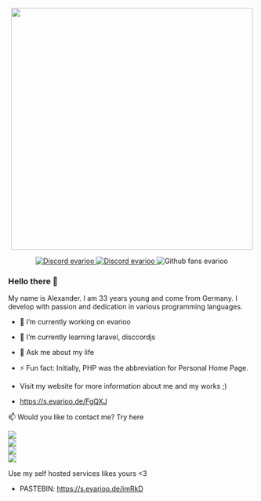 <p align="center"><a href="https://www.evarioo.de" target="_blank"><img src="https://i.ibb.co/sPVdY46/github-readme-logo.png" width="493" /></a></p>

<p align="center">
<a href="mailto:hello@evarioo.de?subject=Kontakt%20%C3%BCber%20GitHub">
<img src="https://img.shields.io/discord/1180128790580572272?style=for-the-badge&label=Discord&color=ffba00" alt="Discord evarioo" />
</a>
<a href="https://discord.com/invite/9qqKZuAbsa">
<img src="https://img.shields.io/discord/1180128790580572272?style=for-the-badge&label=Discord&color=ffba00" alt="Discord evarioo" />
</a>
<img src="https://img.shields.io/github/followers/evarioooo?style=for-the-badge&label=Fans&color=ffba00" alt="Github fans evarioo" />
</p>

### Hello there 🌻

My name is Alexander. I am 33 years young and come from Germany. I develop with passion and dedication in various programming languages.

- 🔭 I’m currently working on evarioo
- 🌱 I’m currently learning laravel, disccordjs
- 💬 Ask me about my life
- ⚡ Fun fact: Initially, PHP was the abbreviation for Personal Home Page.

- Visit my website for more information about me and my works ;)
- https://s.evarioo.de/FgQXJ

📫 Would you like to contact me? Try here

[<img src="https://img.shields.io/badge/h4zebust3r90-me?style=for-the-badge&logo=telegram&logoColor=white&labelColor=%23ffba13&color=grey">](https://t.me/h4zebust3r90)<br>
[<img src="https://img.shields.io/badge/h4zebust3r90-me?style=for-the-badge&logo=discord&logoColor=white&labelColor=%23ffba13&color=grey">](https://discord.gg/9qqKZuAbsa)<br>
[<img src="https://img.shields.io/badge/evarioo_x-me?style=for-the-badge&logo=x&labelColor=%23ffba13&color=grey">](https://x.com/evarioo_x)<br>
[<img src="https://img.shields.io/badge/hello%40evarioo.de-me?style=for-the-badge&logo=maildotru&labelColor=%23ffba13&color=grey">](mailto:hello@evarioo.de?subject=Kontakt%20%C3%BCber%20GitHub)

Use my self hosted services likes yours <3

- PASTEBIN: https://s.evarioo.de/imRkD
